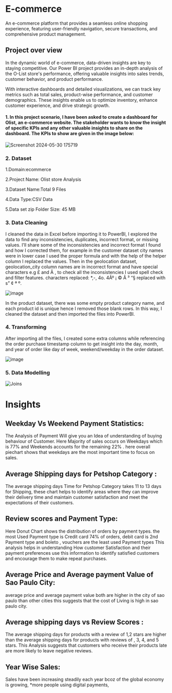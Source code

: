 # E-commerce
An e-commerce platform that provides a seamless online shopping experience, featuring user-friendly navigation, secure transactions, and comprehensive product management.
## Project over view
In the dynamic world of e-commerce, data-driven insights are key to staying competitive. Our Power BI project provides an in-depth analysis of the O-List store's performance, offering valuable insights into sales trends, customer behavior, and product performance.

With interactive dashboards and detailed visualizations, we can track key metrics such as total sales, product-wise performance, and customer demographics. These insights enable us to optimize inventory, enhance customer experience, and drive strategic growth.
#### 1. In this project scenario, I have been asked to create a dashboard for Olist, an e-commerce website. The stakeholder wants to know the insight of specific KPIs and any other valuable insights to share on the dashboard. The KPIs to show are given in the image below:

![Screenshot 2024-05-30 175719](https://github.com/Paila-Lalit/E-commerce/assets/160754393/2ac5fc9b-8fdc-4c1b-a7da-d52c56d6217e)

### 2. Dataset
1.Domain:ecommerce 

2.Project Name: Olist store Analysis

3.Dataset Name:Total 9 Files

4.Data Type:CSV Data

5.Data set zip Folder Size: 45 MB


### 3. Data Cleaning
I cleaned the data in Excel before importing it to PowerBI, I explored the data to find any inconsistencies, duplicates, incorrect format, or missing values. I’ll share some of the inconsistencies and incorrect format I found and how I corrected them, for example in the customer dataset city names were in lower case I used the proper formula and with the help of the helper column I replaced the values. Then in the geolocation dataset, geolocation_city column names are in incorrect format and have special characters e.g £ and Ã , to check all the inconsistencies I used spell check and filter features. characters replaced:
*,-, 4o. 4Âº ¡ © Â ³ “§ replaced with s” ¢ ª º.

![image](https://github.com/Paila-Lalit/E-commerce/assets/160754393/d0e6a982-765b-482c-aacc-f8ced1694fe1)

In the product dataset, there was some empty product category name, and each product id is unique hence I removed those blank rows. In this way, I cleaned the dataset and then imported the files into PowerBI.
### 4. Transforming
After importing all the files, I created some extra columns while referencing the order purchase timestamp column to get insight into the day, month, and year of order like day of week, weekend/weekday in the order dataset.

![image](https://github.com/Paila-Lalit/E-commerce/assets/160754393/0be0fdd6-91c0-4f86-a06d-3edd85462e86)

### 5. Data Modelling 
![Joins](https://github.com/Paila-Lalit/E-commerce/assets/160754393/1c586e9f-3d75-4dce-9077-333d45b05f3b)

# Insights

## Weekday Vs Weekend Payment Statistics:

The Analysis of Payment Will give you an Idea of understanding of buying behaviour of Customer. Here Majority of sales occurs on Weekdays which is 77% and Weekends accounts for the remaining 22% . here overall piechart shows that weekdays are the most important time to focus on sales.

## Average Shipping days for Petshop Category :

The average shipping days Time for Petshop Category takes 11 to 13 days for Shipping, these chart helps to identify areas where they can improve their delivery time and maintain customer satisfaction and meet the expectations of their customers.

## Review scores and Payment Type:

Here Donut Chart shows the distribution of orders by payment types. the most Used Payment type is Credit card 74% of orders, debit card is 2nd Payment type and boleto , vouchers are the least used Payment types This analysis helps in understanding How customer Satisfaction and their payment preferences use this information to identify satisfied customers and encourage them to make repeat purchases. 

## Average Price and Average payment Value of Sao Paulo City:

average price and average payment value both are higher in the city of sao paulo than other cities this suggests that the cost of Living is high in sao paulo city.

## Average shipping days vs Review Scores :

The average shipping days for products with a review of 1,2 stars are higher than the average shipping days for products with reviews of , 3, 4, and 5 stars.
This Analysis suggests that customers who receive their products late are more likely to leave negative reviews.

## Year Wise Sales:

Sales have been increasing steadily each year bcoz of the global economy is growing, *more people using digital payments, 

